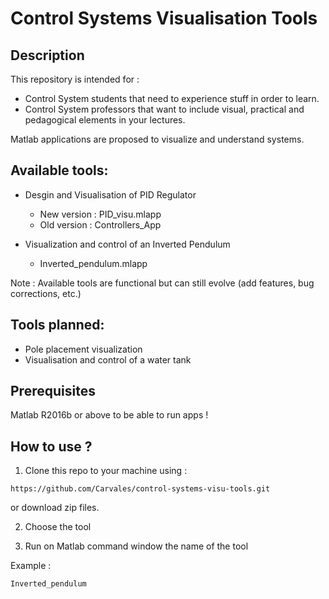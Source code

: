 # Control Systems Visualisation Tools

## Description
This repository is intended for :
- Control System students that need to experience stuff in order to learn. 
- Control System professors that want to include visual, practical and pedagogical elements in your lectures.

Matlab applications are proposed to visualize and understand systems.

## Available tools:

- Desgin and Visualisation of PID Regulator
  * New version : PID_visu.mlapp
  * Old version : Controllers_App

- Visualization and control of an Inverted Pendulum
  * Inverted_pendulum.mlapp

Note : Available tools are functional but can still evolve (add features, bug corrections, etc.)

## Tools planned:
- Pole placement visualization
- Visualisation and control of a water tank

## Prerequisites
Matlab R2016b or above to be able to run apps !

## How to use ?

1) Clone this repo to your machine using :

```
https://github.com/Carvales/control-systems-visu-tools.git
```
or download zip files.

2) Choose the tool

3) Run on Matlab command window the name of the tool

Example :

```
Inverted_pendulum
```
